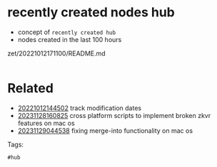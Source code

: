 # recently created nodes hub

- concept of `recently created hub`
- nodes created in the last 100 hours

zet/20221012171100/README.md

```
```

# Related

- [20221012144502](/zet/20221012144502/README.md) track modification dates
- [20231128160825](/zet/20231128160825/README.md) cross platform scripts to implement broken zkvr features on mac os
- [20231129044538](/zet/20231129044538/README.md) fixing merge-into functionality on mac os

Tags:

    #hub

